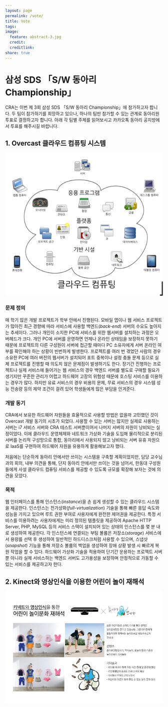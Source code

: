 ```yaml
---
layout: page
permalink: /vote/
title: Vote
tags:
image:
  feature: abstract-3.jpg
  credit:
  creditlink:
share: true
---
```


# 삼성 SDS 「S/W 동아리 Championship」

CRA는 이번 제 3회 삼성 SDS 「S/W 동아리 Championship」에 참가하고자 합니다. 두 팀이 참가하기를 희망하고 있으나, 하나의 팀만 참가할 수 있는 관계로 동아리원 투표로 결정하고자 합니다. 아래 각 팀별 주제를 읽어보시고 카카오톡 동아리 공지방에서 투표를 해주시길 바랍니다.

## 1. Overcast 클라우드 컴퓨팅 시스템

![Overcast-Overview](/images/overcast-1.png)

### 문제 정의

매 학기 많은 개발 프로젝트가 학부 안에서 진행된다. 모바일 앱이나 웹 서비스 프로젝트가 많아진 최근 경향에 따라 서비스에 사용할 백엔드(_back-end_) 서버의 수요도 높아지는 추세이다. 그러나 개인이 소지한 PC에 서비스를 위한 웹서버를 설치하는 과정은 오버헤드가 크다. 개인 PC에 서버를 운영하면 언제나 온라인 상태임을 보장하지 못하기 때문에 프로젝트의 다른 구성원이 서버에 접근할 때마다 PC 소유자에게 서버 온라인 여부를 확인해야 하는 상황이 빈번하게 발생한다. 프로젝트를 여러 번 겪었던 사람의 경우 소유한 PC에 여러 버전의 웹서버가 설치되어 포트 중복이나 설정 충돌 문제 등으로 실제 프로젝트를 진행할 때 의도치 않은 문제점이 발생하기도 한다. 장기간 진행하는 프로젝트나 실제 서비스에 들어가는 웹 서비스의 경우 백엔드 서버를 별도로 구매할 필요가 생기지만 꾸준한 관리가 어렵고 하드웨어 고장의 위험성 때문에 호스팅 서비스를 이용하는 경우가 많다. 하지만 유료 서비스의 경우 비용의 문제, 무료 서비스의 경우 시스템 성능 전송량 등의 제약 조건이 걸려 있어 학생들에게 많은 부담을 안겨준다.

### 개발 동기

CRA에서 보유한 하드웨어 자원들을 효율적으로 사용할 방법은 없을까 고민했던 것이 Overcast 개발 동기의 시초가 되었다. 사용할 수 있는 서버는 많지만 실제로 사용하는 서버는 i7 서비스 서버와 CRA 테스트 서버뿐이어서 나머지 서버의 자원이 낭비되는 실정이었다. 이에 클라우드 운영체제와 네트워크 가상화 기술을 도입해 물리적으로 분리된 서버를 논리적 구성망으로 통합, 동아리에서 사용되지 않고 낭비되는 서버 유휴 자원으로 IaaS를 구현하여 하드웨어 자원을 유용하게 활용해보고자 했다.

처음에는 단순하게 동아리 안에서만 쓰이는 시스템을 구축할 계획이었지만, 담당 교수님과의 회의, 내부 의견을 통해, 단지 동아리 안에서만 쓰이는 것을 넘어서, 한동대 구성원들에게 사설 클라우드 컴퓨팅 서비스를 제공할 수 있도록 규모를 확장해 보자는 것에 의견을 모았다.

### 목적

웹 인터페이스를 통해 인스턴스(_instance_)을 손 쉽게 생성할 수 있는 클라우드 시스템을 제공한다. 인스턴스는 전가상화(_full-virtualization_) 기술을 통해 빠른 응답 속도와 성능을 가지고 있으며 루트 권한 부여로 사용자에게 완전한 제어권을 제공한다. 특정 서비스를 이용하려는 사용자에게는 미리 정의된 템플릿을 제공하여 Apache HTTP Server, PHP, MySQL 등의 서비스 스택이 설치되어 있는 상태의 인스턴스를 몇 분 내로 생성하여 제공한다. 각 인스턴스에 연결되는 부팅 볼륨은 저장소(_storage_) 서비스에서 용량를 선택 후 생성하여 일반적인 하드디스크처럼 사용할 수 있으며, 스냅샷(_snapshot_) 기능을 통해 저장소 볼륨의 백업을 생성하여 장애 상황 발생 시 빠르게 복원 작업을 할 수 있다. 하드웨어 가상화 기술을 적용하여 단기간 운용하는 프로젝트 서버뿐 아니라 실제 서비스하는 백엔드 서버도 고가용성을 보장하며 안정적으로 가동할 수 있는 서비스를 제공하고자 한다.



## 2. Kinect와 영상인식을 이용한 어린이 놀이 재해석

![키넥트x숭익](/images/kinect-x-monkey.jpg)

